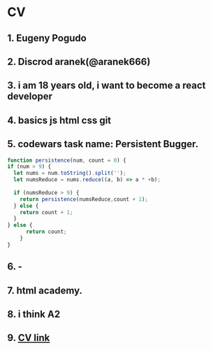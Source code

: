 # **CV**
 
## 1. Eugeny Pogudo
## 2. Discrod aranek(@aranek666)
## 3. i am 18 years old, i want to become a react developer
## 4. basics js html css git
## 5. codewars task name: Persistent Bugger.
```javascript 
function persistence(num, count = 0) {  
if (num > 9) {
  let nums = num.toString().split('');
  let numsReduce = nums.reduce((a, b) => a * +b);
    
  if (numsReduce > 9) { 
    return persistence(numsReduce,count + 1);
  } else {
    return count + 1;
  }
} else {
      return count;
    }
}
```
## 6. -
## 7. html academy.
## 8. i think A2
## 9. [CV link](https://github.com/aranek666/rsschool-cv/blob/gh-pages/cv.md)
